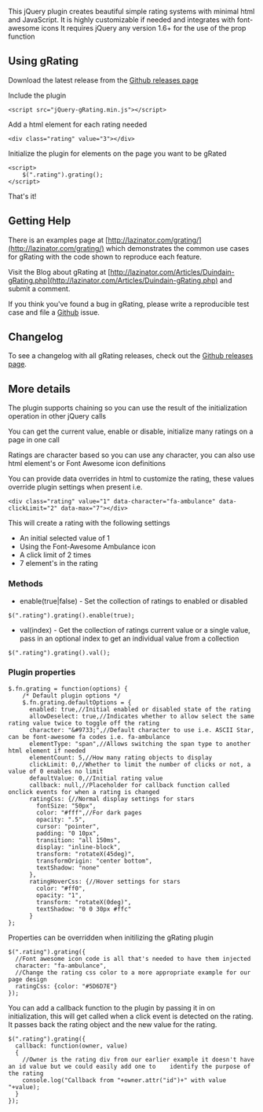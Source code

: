 This jQuery plugin creates beautiful simple rating systems with minimal html and JavaScript.
It is highly customizable if needed and integrates with font-awesome icons
It requires jQuery any version 1.6+ for the use of the prop function

## Using gRating

Download the latest release from the [Github releases page](https://github.com/duindain/gRating/releases)

Include the plugin

`<script src="jQuery-gRating.min.js"></script>`

Add a html element for each rating needed

`<div class="rating" value="3"></div>`

Initialize the plugin for elements on the page you want to be gRated

    <script>
        $(".rating").grating();
    </script>
	
That's it!

## Getting Help

There is an examples page at [http://lazinator.com/grating/](http://lazinator.com/grating/) which demonstrates the common use cases for gRating with the code shown to reproduce each feature.

Visit the Blog about gRating at [http://lazinator.com/Articles/Duindain-gRating.php](http://lazinator.com/Articles/Duindain-gRating.php) and submit a comment.

If you think you've found a bug in gRating, please write a reproducible test case and file a [Github](https://github.com/duindain/gRating/issues) issue.

## Changelog

To see a changelog with all gRating releases, check out the [Github releases page](https://github.com/duindain/gRating/releases).

## More details

The plugin supports chaining so you can use the result of the initialization operation in other jQuery calls

You can get the current value, enable or disable, initialize many ratings on a page in one call

Ratings are character based so you can use any character, you can also use html element's or Font Awesome icon definitions

You can provide data overrides in html to customize the rating, these values override plugin settings when present i.e.

`<div class="rating" value="1" data-character="fa-ambulance" data-clickLimit="2" data-max="7"></div>`

This will create a rating with the following settings
* An initial selected value of 1 
* Using the Font-Awesome Ambulance icon
* A click limit of 2 times
* 7 element's in the rating

### Methods
* enable(true|false) - Set the collection of ratings to enabled or disabled

`$(".rating").grating().enable(true);`

* val(index) - Get the collection of ratings current value or a single value, pass in an optional index to get an    individual value from a collection

`$(".rating").grating().val();`

### Plugin properties

    $.fn.grating = function(options) {
        /* Default plugin options */
        $.fn.grating.defaultOptions = {
          enabled: true,//Initial enabled or disabled state of the rating
          allowDeselect: true,//Indicates whether to allow select the same rating value twice to toggle off the rating
          character: "&#9733;",//Default character to use i.e. ASCII Star, can be font-awesome fa codes i.e. fa-ambulance
          elementType: "span",//Allows switching the span type to another html element if needed
          elementCount: 5,//How many rating objects to display
          clickLimit: 0,//Whether to limit the number of clicks or not, a value of 0 enables no limit
          defaultValue: 0,//Initial rating value
          callback: null,//Placeholder for callback function called onclick events for when a rating is changed
          ratingCss: {//Normal display settings for stars
            fontSize: "50px",
            color: "#fff",//For dark pages
            opacity: ".5",
            cursor: "pointer",
            padding: "0 10px",
            transition: "all 150ms",
            display: "inline-block",
            transform: "rotateX(45deg)",
            transformOrigin: "center bottom",
            textShadow: "none"
          },
          ratingHoverCss: {//Hover settings for stars
            color: "#ff0",
            opacity: "1",
            transform: "rotateX(0deg)",
            textShadow: "0 0 30px #ffc"
          }
    };

Properties can be overridden when initilizing the gRating plugin

    $(".rating").grating({
      //Font awesome icon code is all that's needed to have them injected
      character: "fa-ambulance",
      //Change the rating css color to a more appropriate example for our page design
      ratingCss: {color: "#5D6D7E"}
    });

You can add a callback function to the plugin by passing it in on initialization, this will get called when a click event is detected on the rating. It passes back the rating object and the new value for the rating.

    $(".rating").grating({
      callback: function(owner, value)
      {
        //Owner is the rating div from our earlier example it doesn't have an id value but we could easily add one to    identify the purpose of the rating
        console.log("Callback from "+owner.attr("id")+" with value "+value);
      }
    });
